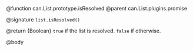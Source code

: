 @function can.List.prototype.isResolved
@parent can.List.plugins.promise

@signature `list.isResolved()`

@return {Boolean} `true` if the list is resolved. `false` if otherwise.

@body